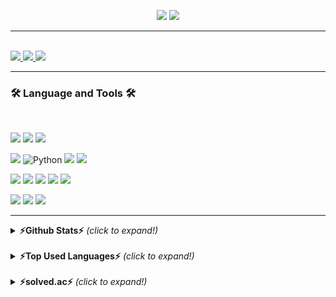 <p align='center'>
  <img src="https://capsule-render.vercel.app/api?type=soft&color=0f4c81&height=60&text=   Lee Jae Sung&animation=fadeIn&fontSize=50&fontColor=ffffff&textBg=true" />
  <img src="https://capsule-render.vercel.app/api?type=soft&color=ffffff&height=40&text=Android%20Engineer&fontSize=30&animation=scaleIn&fontColor=0f4c81" />

<br>

---
<br>
  
 <a href="https://dev-wotjd.notion.site/Android-d556488b12ef4f108e54c1d67bc6f07e" target="_blank">
    <img src="https://img.shields.io/badge/Portfolio-000000?style=flat-square&logo=Notion&logoColor=white"/>
  </a>
  <a href="https://www.linkedin.com/in/%EC%9E%AC%EC%84%B1-%EC%9D%B4-814a66210/" target="_blank">
    <img src="https://img.shields.io/badge/Linkedin-blue?logo=Linkedin&logoColor=white&link=https://www.linkedin.com/in/%EC%9E%AC%EC%84%B1-%EC%9D%B4-814a66210/"/>
  </a>
  <a href="mailto:biki0114@gmail.com" target="_blank">
    <img src="https://img.shields.io/badge/Gmail-d14836?style=flat-square&logo=Gmail&logoColor=white"/>
  </a>
</p>

---

<h3>🛠 <strong>Language and Tools </strong>🛠</h3>
<br>

<p>
  <img src="https://img.shields.io/badge/git%20-%23F05033.svg?&style=for-the-badge&logo=git&logoColor=white"/>
  <img src="https://img.shields.io/badge/github%20-%23121011.svg?&style=for-the-badge&logo=github&logoColor=white"/>
  <img src="https://img.shields.io/badge/GitKraken-330F63?style=for-the-badge&logo=gitkraken&logoColor=white" />
</p>
<p>
  <img src="https://img.shields.io/badge/Kotlin-7F52FF?&style=for-the-badge&logo=kotlin&logoColor=white" />
  <img alt="Python" src ="https://img.shields.io/badge/Python-3776AB.svg?&style=for-the-badge&logo=Python&logoColor=white"/>
  <img src="https://img.shields.io/badge/Java-007396?style=for-the-badge&logo=java&logoColor=white" />
  <img src="https://img.shields.io/badge/c++-00599C.svg?&style=for-the-badge&logo=c%2B%2B&ogoColor=white"/>
</p>
<p>
  <img src="https://img.shields.io/badge/androidstudio%20-%23404d59.svg?&logo=android&style=for-the-badge"/>
  <img src="https://img.shields.io/badge/Intellij IDEA-000000.svg?&style=for-the-badge&logo=IntelliJ IDEA&logoColor=white"/>
  <img src="https://img.shields.io/badge/Firebase%20-%236DB33F.svg?&style=for-the-badge&logo=firebase&logoColor=white"/>
  <img src="https://img.shields.io/badge/Flutter-02569B.svg?&style=for-the-badge&logo=amazon-aws&logoColor=white"/>
  <img src="https://img.shields.io/badge/django-092E20.svg?&style=for-the-badge&logo=django&logoColor=white"/>
</p>
<p>
  <img src="https://img.shields.io/badge/ns3-7F52FF?&style=for-the-badge"/>
  <img src="https://img.shields.io/badge/cisco-1BA0D7.svg?&style=for-the-badge&logo=firebase&logoColor=white"/>
  <img src="https://img.shields.io/badge/wireshark-1679A7.svg?&style=for-the-badge&logo=wireshark&logoColor=white"/>
<p>

---


<details>
	<summary><b>⚡Github Stats⚡</b> <i>(click to expand!)</i></summary>
	
![Jaesung Lee's GitHub stats](https://github-readme-stats.vercel.app/api?username=JaesungLeee&show_icons=true&theme=radical)
</details>
<br>
<details>
	<summary><b>⚡Top Used Languages⚡</b> <i>(click to expand!)</i></summary>
	
[![Top Langs](https://github-readme-stats.vercel.app/api/top-langs/?username=JaesungLeee)](https://github.com/anuraghazra/github-readme-stats)
</details>
<br>
<details>
	<summary><b>⚡solved.ac⚡</b> <i>(click to expand!)</i></summary>
	
<img src="http://mazassumnida.wtf/api/v2/generate_badge?boj=viki0114">
</details>
